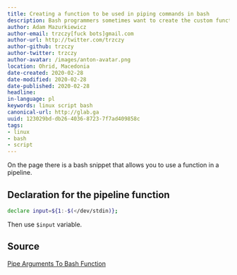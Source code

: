 ```yaml
---
title: Creating a function to be used in piping commands in bash
description: Bash programmers sometimes want to create the custom functions that can be put to a stream o functions as grep or sort.
author: Adam Mazurkiewicz
author-email: trzczy[fuck bots]gmail.com
author-url: http://twitter.com/trzczy
author-github: trzczy
author-twitter: trzczy
author-avatar: /images/anton-avatar.png
location: Ohrid, Macedonia
date-created: 2020-02-28
date-modified: 2020-02-28
date-published: 2020-02-28
headline:
in-language: pl
keywords: linux script bash
canonical-url: http://glab.ga
uuid: 123029bd-db26-4036-8723-7f7ad409858c
tags:
- linux
- bash
- script
---
```


On the page there is a bash snippet that allows you to use a function in a pipeline.

## Declaration for the pipeline function

```bash
declare input=${1:-$(</dev/stdin)};
```
Then use `$input` variable.

## Source

[Pipe Arguments To Bash Function](https://willhaley.com/blog/pipe-arguments-to-base-function/)

